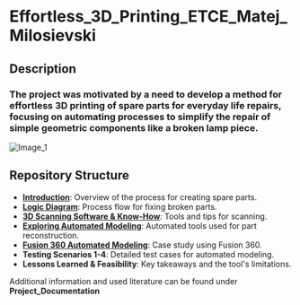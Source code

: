# Effortless_3D_Printing_ETCE_Matej_Milosievski

## Description
### The project was motivated by a need to develop a method for effortless 3D printing of spare parts for everyday life repairs, focusing on automating processes to simplify the repair of simple geometric components like a broken lamp piece.
![Image_1](https://github.com/user-attachments/assets/695149f7-981e-41f4-877d-364ab745e4c9)


## Repository Structure
- [**Introduction**](https://github.com/Matej-Milosievski/Effortless_3D_Printing_ETCE_Matej_Milosievski/blob/main/Introduction.md): Overview of the process for creating spare parts.
- [**Logic Diagram**](https://github.com/Matej-Milosievski/Effortless_3D_Printing_ETCE_Matej_Milosievski/blob/main/Logic_Diagram.md): Process flow for fixing broken parts.
- [**3D Scanning Software & Know-How**](https://github.com/Matej-Milosievski/Effortless_3D_Printing_ETCE_Matej_Milosievski/blob/main/3D_Scanning_%26_Know_How.md): Tools and tips for scanning.
- [**Exploring Automated Modeling**](https://github.com/Matej-Milosievski/Effortless_3D_Printing_ETCE_Matej_Milosievski/blob/main/Exploring_Automated_Modeling.md): Automated tools used for part reconstruction.
- [**Fusion 360 Automated Modeling**](https://github.com/Matej-Milosievski/Effortless_3D_Printing_ETCE_Matej_Milosievski/blob/main/Exploring_Automated_Modeling.md): Case study using Fusion 360.
- **Testing Scenarios 1-4**: Detailed test cases for automated modeling.
- **Lessons Learned & Feasibility**: Key takeaways and the tool's limitations.

Additional information and used literature can be found under **Project_Documentation**
